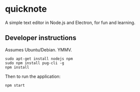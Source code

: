 # quicknote
A simple text editor in Node.js and Electron, for fun and learning.

## Developer instructions

Assumes Ubuntu/Debian. YMMV.

```
sudo apt-get install nodejs npm
sudo npm install pug-cli -g
npm install
```

Then to run the application:

```
npm start
```
